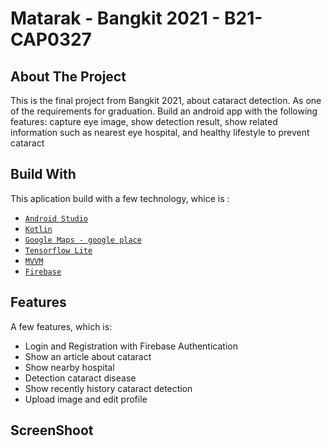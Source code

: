 # Matarak - Bangkit 2021 - B21-CAP0327
## About The Project
This is the final project from Bangkit 2021, about cataract detection.
As one of the requirements for graduation.
Build an android app with the following features: capture eye image, show detection
result, show related information such as nearest eye hospital, and healthy lifestyle to prevent
cataract

## Build With
This aplication build with a few technology, whice is :
 - [`Android Studio`](https://developer.android.com/)
 - [`Kotlin`](https://developer.android.com/kotlin?gclid=Cj0KCQjwna2FBhDPARIsACAEc_Uns4h9_SFELK-D6Hu7mTrlR2ktvg2SF44pqL_WRJtgUJWBO_8DM9YaAnVjEALw_wcB&gclsrc=aw.ds)
 - [`Google Maps - google place`](https://cloud.google.com/maps-platform/places)
 - [`Tensorflow Lite`](https://www.tensorflow.org/lite)
 - [`MVVM`](https://developer.android.com/jetpack/guide?gclid=Cj0KCQjwna2FBhDPARIsACAEc_Vi_Tmmy1y62Ld2rvJr3YvN_qTzlanq_mdapokAAlav30iVtchzMQcaAimKEALw_wcB&gclsrc=aw.ds)
 - [`Firebase`](https://firebase.google.com/)

## Features
A few features, which is:
 - Login and Registration with Firebase Authentication
 - Show an article about cataract
 - Show nearby hospital
 - Detection cataract disease
 - Show recently history cataract detection
 - Upload image and edit profile
 
 ## ScreenShoot
